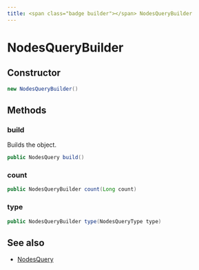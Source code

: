 ```yaml
---
title: <span class="badge builder"></span> NodesQueryBuilder
---
```

# <span class="badge builder"></span> NodesQueryBuilder

## Constructor

```java
new NodesQueryBuilder()
```
## Methods

### <span class="badge object-method"></span> build

Builds the object.

```java
public NodesQuery build()
```

### <span class="badge object-method"></span> count

```java
public NodesQueryBuilder count(Long count)
```

### <span class="badge object-method"></span> type

```java
public NodesQueryBuilder type(NodesQueryType type)
```

## See also

 * <span class="badge object-type-class"></span> [NodesQuery](./object-NodesQuery.md)
